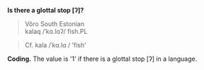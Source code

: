 **Is there a glottal stop [ʔ]?**

>Võro South Estonian<br/>
>kalaq /ˈkɑ.lɑʔ/ fish.PL

>Cf. kala /ˈkɑ.lɑ / ’fish’

**Coding.** The value is '1' if there is a glottal stop [ʔ] in a language.
